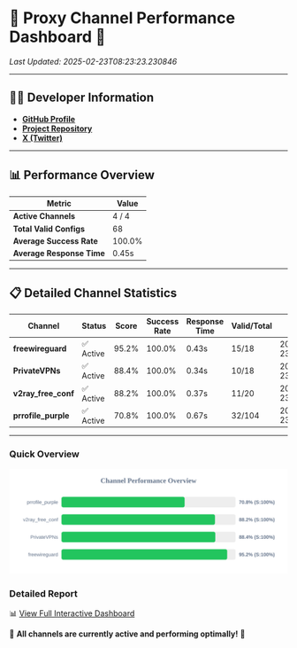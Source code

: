 # 🌟 Proxy Channel Performance Dashboard 🌟

_Last Updated: 2025-02-23T08:23:23.230846_

---

## 👩‍💻 Developer Information

- **[GitHub Profile](https://github.com/4n0nymou3)**  
- **[Project Repository](https://github.com/4n0nymou3/multi-proxy-config-fetcher)**  
- **[X (Twitter)](https://x.com/4n0nymou3)**  

---

## 📊 Performance Overview

| Metric                | Value       |
|-----------------------|-------------|
| **Active Channels**   | 4 / 4       |
| **Total Valid Configs** | 68          |
| **Average Success Rate** | 100.0%      |
| **Average Response Time** | 0.45s       |

---

## 📋 Detailed Channel Statistics

| Channel          | Status     | Score  | Success Rate | Response Time | Valid/Total | Last Success               |
|------------------|------------|--------|--------------|---------------|-------------|----------------------------|
| **freewireguard**  | ✅ Active  | 95.2%  | 100.0% | 0.43s         | 15/18       | 2025-02-23T08:23:23.229122 |
| **PrivateVPNs**  | ✅ Active  | 88.4%  | 100.0% | 0.34s         | 10/18       | 2025-02-23T08:23:22.771432 |
| **v2ray_free_conf**  | ✅ Active  | 88.2%  | 100.0% | 0.37s         | 11/20       | 2025-02-23T08:23:22.393537 |
| **prrofile_purple**  | ✅ Active  | 70.8%  | 100.0% | 0.67s         | 32/104       | 2025-02-23T08:23:21.924200 |

---

### Quick Overview
<div align="center">
  <a href="https://raw.githubusercontent.com/nullluser/NullRepo/refs/heads/main/assets/channel_stats_chart.svg">
    <img src="https://raw.githubusercontent.com/nullluser/NullRepo/refs/heads/main/assets/channel_stats_chart.svg" alt="Source Performance Statistics" width="800">
  </a>
</div>

### Detailed Report
📊 [View Full Interactive Dashboard](https://htmlpreview.github.io/?https://github.com/nullluser/NullRepo/blob/main/assets/performance_report.html)

🎉 **All channels are currently active and performing optimally!** 🎉
